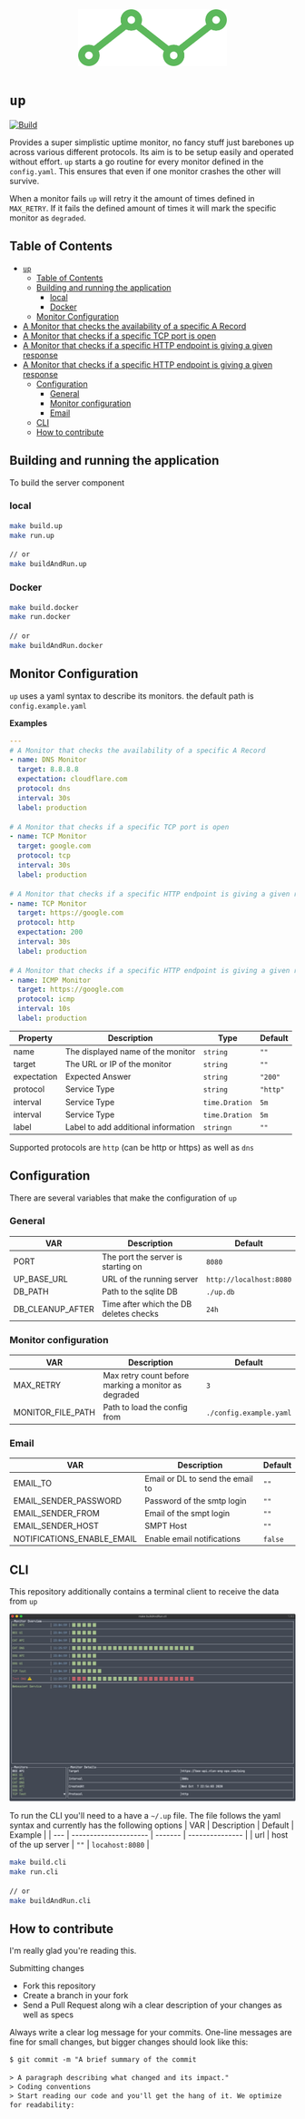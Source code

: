 <div align="center">
  <img height="100px" src="/assets/logo.svg" />
</div>

# `up`

[![Build](https://github.com/janwiemers/up/workflows/CI/badge.svg)](https://github.com/janwiemers/up/actions)

Provides a super simplistic uptime monitor, no fancy stuff just barebones up across various different protocols. Its aim is to be setup easily and operated without effort.
`up` starts a go routine for every monitor defined in the `config.yaml`. This ensures that even if one monitor crashes the other will survive.

When a monitor fails `up` will retry it the amount of times defined in `MAX_RETRY`. If it fails the defined amount of times it will mark the specific monitor as `degraded`.

## Table of Contents

- [`up`](#up)
  - [Table of Contents](#table-of-contents)
  - [Building and running the application](#building-and-running-the-application)
    - [local](#local)
    - [Docker](#docker)
  - [Monitor Configuration](#monitor-configuration)
- [A Monitor that checks the availability of a specific A Record](#a-monitor-that-checks-the-availability-of-a-specific-a-record)
- [A Monitor that checks if a specific TCP port is open](#a-monitor-that-checks-if-a-specific-tcp-port-is-open)
- [A Monitor that checks if a specific HTTP endpoint is giving a given response](#a-monitor-that-checks-if-a-specific-http-endpoint-is-giving-a-given-response)
- [A Monitor that checks if a specific HTTP endpoint is giving a given response](#a-monitor-that-checks-if-a-specific-http-endpoint-is-giving-a-given-response-1)
  - [Configuration](#configuration)
    - [General](#general)
    - [Monitor configuration](#monitor-configuration-1)
    - [Email](#email)
  - [CLI](#cli)
  - [How to contribute](#how-to-contribute)

## Building and running the application

To build the server component

### local

```sh
make build.up
make run.up

// or
make buildAndRun.up
```

### Docker

```sh
make build.docker
make run.docker

// or
make buildAndRun.docker
```

## Monitor Configuration

`up` uses a yaml syntax to describe its monitors.
the default path is `config.example.yaml`

**Examples**

```yaml
---
# A Monitor that checks the availability of a specific A Record
- name: DNS Monitor
  target: 8.8.8.8
  expectation: cloudflare.com
  protocol: dns
  interval: 30s
  label: production

# A Monitor that checks if a specific TCP port is open
- name: TCP Monitor
  target: google.com
  protocol: tcp
  interval: 30s
  label: production

# A Monitor that checks if a specific HTTP endpoint is giving a given response
- name: TCP Monitor
  target: https://google.com
  protocol: http
  expectation: 200
  interval: 30s
  label: production

# A Monitor that checks if a specific HTTP endpoint is giving a given response
- name: ICMP Monitor
  target: https://google.com
  protocol: icmp
  interval: 10s
  label: production
```

| Property    | Description                         | Type           | Default  |
| ----------- | ----------------------------------- | -------------- | -------- |
| name        | The displayed name of the monitor   | `string`       | `""`     |
| target      | The URL or IP of the monitor        | `string`       | `""`     |
| expectation | Expected Answer                     | `string`       | `"200"`  |
| protocol    | Service Type                        | `string`       | `"http"` |
| interval    | Service Type                        | `time.Dration` | `5m`     |
| interval    | Service Type                        | `time.Dration` | `5m`     |
| label       | Label to add additional information | `stringn`      | `""`     |

Supported protocols are `http` (can be http or https) as well as `dns`

## Configuration

There are several variables that make the configuration of `up`

### General

| VAR              | Description                            | Default                 |
| ---------------- | -------------------------------------- | ----------------------- |
| PORT             | The port the server is starting on     | `8080`                  |
| UP_BASE_URL      | URL of the running server              | `http://localhost:8080` |
| DB_PATH          | Path to the sqlite DB                  | `./up.db`               |
| DB_CLEANUP_AFTER | Time after which the DB deletes checks | `24h`                   |

### Monitor configuration

| VAR               | Description                                          | Default                 |
| ----------------- | ---------------------------------------------------- | ----------------------- |
| MAX_RETRY         | Max retry count before marking a monitor as degraded | `3`                     |
| MONITOR_FILE_PATH | Path to load the config from                         | `./config.example.yaml` |

### Email

| VAR                        | Description                      | Default |
| -------------------------- | -------------------------------- | ------- |
| EMAIL_TO                   | Email or DL to send the email to | `""`    |
| EMAIL_SENDER_PASSWORD      | Password of the smtp login       | `""`    |
| EMAIL_SENDER_FROM          | Email of the smpt login          | `""`    |
| EMAIL_SENDER_HOST          | SMPT Host                        | `""`    |
| NOTIFICATIONS_ENABLE_EMAIL | Enable email notifications       | `false` |

## CLI

This repository additionally contains a terminal client to receive the data from `up`

<div align="center">
  <img src="/assets/cli.png" />
</div>

To run the CLI you'll need to a have a `~/.up` file. The file follows the yaml syntax and currently has the following options
| VAR | Description | Default | Example |
| --- | --------------------- | ------- | --------------- |
| url | host of the up server | `""` | `locahost:8080` |

```sh
make build.cli
make run.cli

// or
make buildAndRun.cli
```

## How to contribute

I'm really glad you're reading this.

Submitting changes

- Fork this repository
- Create a branch in your fork
- Send a Pull Request along wih a clear description of your changes as well as specs

Always write a clear log message for your commits. One-line messages are fine for small changes, but bigger changes should look like this:

```
$ git commit -m "A brief summary of the commit

> A paragraph describing what changed and its impact."
> Coding conventions
> Start reading our code and you'll get the hang of it. We optimize for readability:
```
